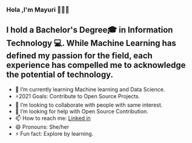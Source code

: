 ### Hola ,I'm Mayuri 👩🏾‍💻 

## I hold a Bachelor's Degree:mortar_board: in Information Technology :computer:. While Machine Learning has defined my passion for the field, each experience has compelled me to acknowledge the potential of technology.

- 🌱 I’m currently learning Machine learning and Data Science.
- ⚡2021 Goals: Contribute to Open Source Projects.
- 👯 I’m looking to collaborate with people with same interest.
- 🤔 I’m looking for help with Open Source Contribution.
- 📫 How to reach me: [Linked in](linkedin.com/in/mayuri-patkar) 
- 😄 Pronouns: She/her
- ⚡ Fun fact: Explore by learning.
